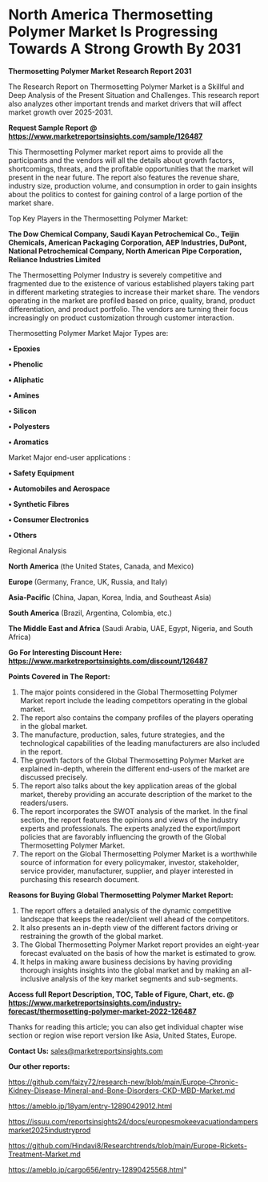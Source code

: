 # North America Thermosetting Polymer Market Is Progressing Towards A Strong Growth By 2031

<strong>Thermosetting Polymer Market Research Report 2031</strong>

The Research Report on Thermosetting Polymer Market is a Skillful and Deep Analysis of the Present Situation and Challenges. This research report also analyzes other important trends and market drivers that will affect market growth over 2025-2031.

<strong>Request Sample Report @ <a href=https://www.marketreportsinsights.com/sample/126487>https://www.marketreportsinsights.com/sample/126487</a></strong>

This Thermosetting Polymer market report aims to provide all the participants and the vendors will all the details about growth factors, shortcomings, threats, and the profitable opportunities that the market will present in the near future. The report also features the revenue share, industry size, production volume, and consumption in order to gain insights about the politics to contest for gaining control of a large portion of the market share.

Top Key Players in the Thermosetting Polymer Market:

<strong>The Dow Chemical Company, Saudi Kayan Petrochemical Co., Teijin Chemicals, American Packaging Corporation, AEP Industries, DuPont, National Petrochemical Company, North American Pipe Corporation, Reliance Industries Limited</strong>

The Thermosetting Polymer Industry is severely competitive and fragmented due to the existence of various established players taking part in different marketing strategies to increase their market share. The vendors operating in the market are profiled based on price, quality, brand, product differentiation, and product portfolio. The vendors are turning their focus increasingly on product customization through customer interaction.

Thermosetting Polymer Market Major Types are:

<strong>• Epoxies

• Phenolic

• Aliphatic

• Amines

• Silicon

• Polyesters

• Aromatics</strong>

Market Major end-user applications :

<strong>• Safety Equipment

• Automobiles and Aerospace

• Synthetic Fibres

• Consumer Electronics

• Others</strong>

Regional Analysis

</u><strong><b>North America</b></strong> (the United States, Canada, and Mexico)

<strong><b>Europe </b></strong>(Germany, France, UK, Russia, and Italy)

<strong><b>Asia-Pacific</b></strong> (China, Japan, Korea, India, and Southeast Asia)

<strong><b>South America</b></strong> (Brazil, Argentina, Colombia, etc.)

<strong><b>The Middle East and Africa</b></strong> (Saudi Arabia, UAE, Egypt, Nigeria, and South Africa)

<strong>Go For Interesting Discount Here: <a href=https://www.marketreportsinsights.com/discount/126487>https://www.marketreportsinsights.com/discount/126487</a></strong>

<strong>Points Covered in The Report:</strong>
<ol>
  <li>The major points considered in the Global Thermosetting Polymer Market report include the leading competitors operating in the global market.</li>
  <li>The report also contains the company profiles of the players operating in the global market.</li>
  <li>The manufacture, production, sales, future strategies, and the technological capabilities of the leading manufacturers are also included in the report.</li>
  <li>The growth factors of the Global Thermosetting Polymer Market are explained in-depth, wherein the different end-users of the market are discussed precisely.</li>
  <li>The report also talks about the key application areas of the global market, thereby providing an accurate description of the market to the readers/users.</li>
  <li>The report incorporates the SWOT analysis of the market. In the final section, the report features the opinions and views of the industry experts and professionals. The experts analyzed the export/import policies that are favorably influencing the growth of the Global Thermosetting Polymer Market.</li>
  <li>The report on the Global Thermosetting Polymer Market is a worthwhile source of information for every policymaker, investor, stakeholder, service provider, manufacturer, supplier, and player interested in purchasing this research document.</li>
</ol>
<strong>Reasons for Buying Global Thermosetting Polymer Market Report:</strong>

<ol>
  <li>The report offers a detailed analysis of the dynamic competitive landscape that keeps the reader/client well ahead of the competitors.</li>
  <li>It also presents an in-depth view of the different factors driving or restraining the growth of the global market.</li>
  <li>The Global Thermosetting Polymer Market report provides an eight-year forecast evaluated on the basis of how the market is estimated to grow.</li>
  <li>It helps in making aware business decisions by having providing thorough insights insights into the global market and by making an all-inclusive analysis of the key market segments and sub-segments.</li>
</ol>
<strong>Access full Report Description, TOC, Table of Figure, Chart, etc. @ <a href=https://www.marketreportsinsights.com/industry-forecast/thermosetting-polymer-market-2022-126487>https://www.marketreportsinsights.com/industry-forecast/thermosetting-polymer-market-2022-126487</a></strong>


Thanks for reading this article; you can also get individual chapter wise section or region wise report version like Asia, United States, Europe.

<strong>Contact Us:</strong>
sales@marketreportsinsights.com

<strong>Our other reports:</strong>

<a href=https://github.com/faizy72/research-new/blob/main/Europe-Chronic-Kidney-Disease-Mineral-and-Bone-Disorders-CKD-MBD-Market.md>https://github.com/faizy72/research-new/blob/main/Europe-Chronic-Kidney-Disease-Mineral-and-Bone-Disorders-CKD-MBD-Market.md</a>

<a href=https://ameblo.jp/18yam/entry-12890429012.html>https://ameblo.jp/18yam/entry-12890429012.html</a>

<a href=https://issuu.com/reportsinsights24/docs/europesmokeevacuationdampersmarket2025industryprod>https://issuu.com/reportsinsights24/docs/europesmokeevacuationdampersmarket2025industryprod</a>

<a href=https://github.com/Hindavi8/Researchtrends/blob/main/Europe-Rickets-Treatment-Market.md>https://github.com/Hindavi8/Researchtrends/blob/main/Europe-Rickets-Treatment-Market.md</a>

<a href=https://ameblo.jp/cargo656/entry-12890425568.html>https://ameblo.jp/cargo656/entry-12890425568.html</a>"
